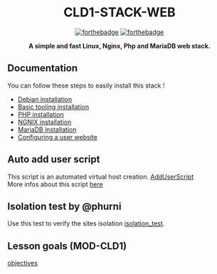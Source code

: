 <div align="center">

# CLD1-STACK-WEB

  [![forthebadge](http://forthebadge.com/images/badges/built-with-love.svg)](http://forthebadge.com)
  [![forthebadge](http://forthebadge.com/images/badges/winter-is-coming.svg)](http://forthebadge.com)

**A simple and fast Linux, Nginx, Php and MariaDB web stack.**

</div>

## Documentation
You can follow these steps to easily install this stack !
- [Debian installation](debian.md)
- [Basic tooling installation](basetools.md)
- [PHP installation](php.md)
- [NGNIX installation](Nginx.md)
- [MariaDB installation](mariaDB.md)
- [Configuring a user website](users.md)

## Auto add user script
This script is an automated virtual host creation. [AddUserScript](addUser.sh)  
More infos about this script [here](users.md)

## Isolation test by **@phurni**
Use this test to verify the sites isolation [isolation_test](isolation_test.md).

## Lesson goals (MOD-CLD1)
[objectives](sharedhosting.md)